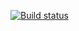 [![Build status](https://ci.appveyor.com/api/projects/status/m6a0t31w62uwhe1b?svg=true)](https://ci.appveyor.com/project/Aprilmorse/postmanecho)
